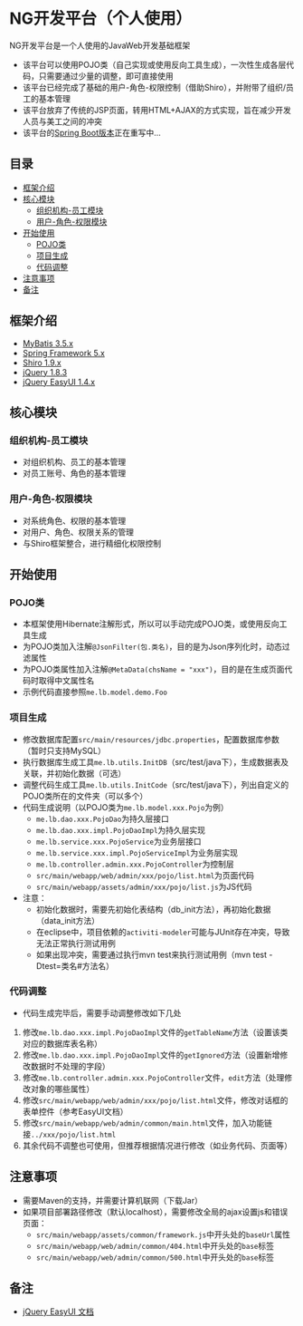 NG开发平台（个人使用）
======
NG开发平台是一个人使用的JavaWeb开发基础框架
* 该平台可以使用POJO类（自己实现或使用反向工具生成），一次性生成各层代码，只需要通过少量的调整，即可直接使用
* 该平台已经完成了基础的用户-角色-权限控制（借助Shiro），并附带了组织/员工的基本管理
* 该平台放弃了传统的JSP页面，转用HTML+AJAX的方式实现，旨在减少开发人员与美工之间的冲突
* 该平台的[Spring Boot版本](https://github.com/tylanbin/platform-ng-springboot/)正在重写中...

## 目录
* [框架介绍](#框架介绍)
* [核心模块](#核心模块)
	* [组织机构-员工模块](#组织机构-员工模块)
	* [用户-角色-权限模块](#用户-角色-权限模块)
* [开始使用](#开始使用)
	* [POJO类](#POJO类)
	* [项目生成](#项目生成)
	* [代码调整](#代码调整)
* [注意事项](#注意事项)
* [备注](#备注)

## 框架介绍
* [MyBatis 3.5.x](http://www.mybatis.org/mybatis-3/zh/)
* [Spring Framework 5.x](http://projects.spring.io/spring-framework/)
* [Shiro 1.9.x](http://shiro.apache.org/)
* [jQuery 1.8.3](http://jquery.com/)
* [jQuery EasyUI 1.4.x](http://www.jeasyui.com/)

## 核心模块
### 组织机构-员工模块
* 对组织机构、员工的基本管理
* 对员工账号、角色的基本管理

### 用户-角色-权限模块
* 对系统角色、权限的基本管理
* 对用户、角色、权限关系的管理
* 与Shiro框架整合，进行精细化权限控制

## 开始使用
### POJO类
* 本框架使用Hibernate注解形式，所以可以手动完成POJO类，或使用反向工具生成
* 为POJO类加入注解`@JsonFilter(包.类名)`，目的是为Json序列化时，动态过滤属性
* 为POJO类属性加入注解`@MetaData(chsName = "xxx")`，目的是在生成页面代码时取得中文属性名
* 示例代码直接参照`me.lb.model.demo.Foo`

### 项目生成
* 修改数据库配置`src/main/resources/jdbc.properties`，配置数据库参数（暂时只支持MySQL）
* 执行数据库生成工具`me.lb.utils.InitDB`（src/test/java下），生成数据表及关联，并初始化数据（可选）
* 调整代码生成工具`me.lb.utils.InitCode`（src/test/java下），列出自定义的POJO类所在的文件夹（可以多个）
* 代码生成说明（以POJO类为`me.lb.model.xxx.Pojo`为例）
	* `me.lb.dao.xxx.PojoDao`为持久层接口
	* `me.lb.dao.xxx.impl.PojoDaoImpl`为持久层实现
	* `me.lb.service.xxx.PojoService`为业务层接口
	* `me.lb.service.xxx.impl.PojoServiceImpl`为业务层实现
	* `me.lb.controller.admin.xxx.PojoController`为控制层
	* `src/main/webapp/web/admin/xxx/pojo/list.html`为页面代码
	* `src/main/webapp/assets/admin/xxx/pojo/list.js`为JS代码
* 注意：
	* 初始化数据时，需要先初始化表结构（db_init方法），再初始化数据（data_init方法）
	* 在eclipse中，项目依赖的`activiti-modeler`可能与JUnit存在冲突，导致无法正常执行测试用例
	* 如果出现冲突，需要通过执行mvn test来执行测试用例（mvn test -Dtest=类名#方法名）

### 代码调整
* 代码生成完毕后，需要手动调整修改如下几处
1. 修改`me.lb.dao.xxx.impl.PojoDaoImpl`文件的`getTableName`方法（设置该类对应的数据库表名称）
2. 修改`me.lb.dao.xxx.impl.PojoDaoImpl`文件的`getIgnored`方法（设置新增修改数据时不处理的字段）
3. 修改`me.lb.controller.admin.xxx.PojoController`文件，`edit`方法（处理修改对象的哪些属性）
4. 修改`src/main/webapp/web/admin/xxx/pojo/list.html`文件，修改对话框的表单控件（参考EasyUI文档）
5. 修改`src/main/webapp/web/admin/common/main.html`文件，加入功能链接`../xxx/pojo/list.html`
6. 其余代码不调整也可使用，但推荐根据情况进行修改（如业务代码、页面等）

## 注意事项
* 需要Maven的支持，并需要计算机联网（下载Jar）
* 如果项目部署路径修改（默认localhost），需要修改全局的ajax设置js和错误页面：
	* `src/main/webapp/assets/common/framework.js`中开头处的`baseUrl`属性
	* `src/main/webapp/web/admin/common/404.html`中开头处的`base`标签
	* `src/main/webapp/web/admin/common/500.html`中开头处的`base`标签

## 备注
* [jQuery EasyUI 文档](http://www.jeasyui.com/documentation/index.php)

